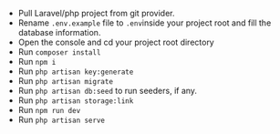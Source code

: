 - Pull Laravel/php project from git provider.
- Rename `.env.example` file to `.env`inside your project root and fill the database information.
- Open the console and cd your project root directory
- Run `composer install`
- Run `npm i`
- Run `php artisan key:generate`
- Run `php artisan migrate`
- Run `php artisan db:seed` to run seeders, if any.
- Run `php artisan storage:link`
- Run `npm run dev`
- Run `php artisan serve`
